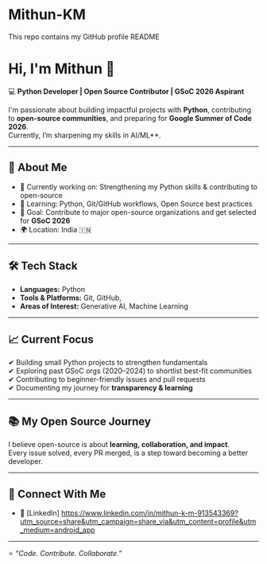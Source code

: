 # Mithun-KM
This repo contains my GitHub profile README
# Hi, I'm Mithun 👋  

💻 **Python Developer | Open Source Contributor | GSoC 2026 Aspirant**  

I'm passionate about building impactful projects with **Python**, contributing to **open-source communities**, and preparing for **Google Summer of Code 2026**.  
Currently, I’m sharpening my skills in AI/ML**.  

---

## 🚀 About Me
- 🔭 Currently working on: Strengthening my Python skills & contributing to open-source  
- 🌱 Learning: Python, Git/GitHub workflows, Open Source best practices  
- 🎯 Goal: Contribute to major open-source organizations and get selected for **GSoC 2026**  
- 🌍 Location: India 🇮🇳  

---

## 🛠️ Tech Stack
- **Languages:** Python  
- **Tools & Platforms:** Git, GitHub,  
- **Areas of Interest:** Generative AI, Machine Learning  

---

## 📈 Current Focus
✔ Building small Python projects to strengthen fundamentals  
✔ Exploring past GSoC orgs (2020–2024) to shortlist best-fit communities  
✔ Contributing to beginner-friendly issues and pull requests  
✔ Documenting my journey for **transparency & learning**  

---

## 📚 My Open Source Journey
I believe open-source is about **learning, collaboration, and impact**.  
Every issue solved, every PR merged, is a step toward becoming a better developer.  

---

## 🔗 Connect With Me
- 💼 [LinkedIn] https://www.linkedin.com/in/mithun-k-m-913543369?utm_source=share&utm_campaign=share_via&utm_content=profile&utm_medium=android_app

---

⭐️ *“Code. Contribute. Collaborate.”*  
